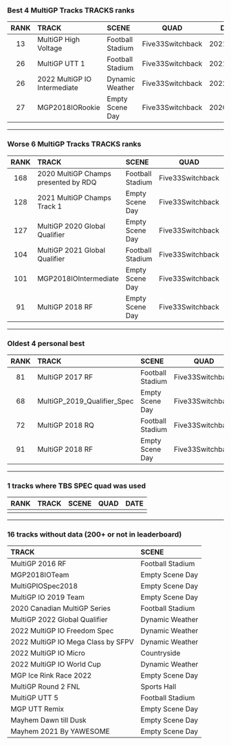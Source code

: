 ### Best 4 MultiGP Tracks TRACKS ranks
|RANK|TRACK|SCENE|QUAD|DATE|
|:---:|:---|:---|:---:|:---:|
|13|MultiGP High Voltage|Football Stadium|Five33Switchback|2021/02/11|
|26|MultiGP UTT 1|Football Stadium|Five33Switchback|2021/02/11|
|26|2022 MultiGP IO Intermediate|Dynamic Weather|Five33Switchback|2022/05/28|
|27|MGP2018IORookie|Empty Scene Day|Five33Switchback|2020/11/24|
---
### Worse 6 MultiGP Tracks TRACKS ranks
|RANK|TRACK|SCENE|QUAD|DATE|
|:---:|:---|:---|:---:|:---:|
|168|2020 MultiGP Champs presented by RDQ|Football Stadium|Five33Switchback|2020/11/20|
|128|2021 MultiGP Champs Track 1|Empty Scene Day|Five33Switchback|2021/10/29|
|127|MultiGP 2020 Global Qualifier|Empty Scene Day|Five33Switchback|2021/02/24|
|104|MultiGP 2021 Global Qualifier|Football Stadium|Five33Switchback|2021/03/28|
|101|MGP2018IOIntermediate|Empty Scene Day|Five33Switchback|2020/11/24|
|91|MultiGP 2018 RF|Empty Scene Day|Five33Switchback|2020/09/06|
---
### Oldest 4 personal best
|RANK|TRACK|SCENE|QUAD|DATE|
|:---:|:---|:---|:---:|:---:|
|81|MultiGP 2017 RF|Football Stadium|Five33Switchback|2020/05/02|
|68|MultiGP_2019_Qualifier_Spec|Empty Scene Day|Five33Switchback|2020/05/03|
|72|MultiGP 2018 RQ|Football Stadium|Five33Switchback|2020/07/17|
|91|MultiGP 2018 RF|Empty Scene Day|Five33Switchback|2020/09/06|
---
### 1 tracks where TBS SPEC quad was used
|RANK|TRACK|SCENE|QUAD|DATE|
|:---:|:---|:---|:---:|:---:|
||||||
---
### 16 tracks without data (200+ or not in leaderboard)
|TRACK|SCENE|
|:---|:---|
|MultiGP 2016 RF|Football Stadium|
|MGP2018IOTeam|Empty Scene Day|
|MultiGPIOSpec2018|Empty Scene Day|
|MultiGP IO 2019 Team|Empty Scene Day|
|2020 Canadian MultiGP Series|Football Stadium|
|MultiGP 2022 Global Qualifier|Dynamic Weather|
|2022 MultiGP IO Freedom Spec|Dynamic Weather|
|2022 MultiGP IO Mega Class by SFPV|Dynamic Weather|
|2022 MultiGP IO Micro|Countryside|
|2022 MultiGP IO World Cup|Dynamic Weather|
|MGP Ice Rink Race 2022|Empty Scene Day|
|MultiGP Round 2 FNL|Sports Hall|
|MultiGP UTT 5|Football Stadium|
|MGP UTT Remix|Empty Scene Day|
|Mayhem Dawn till Dusk|Empty Scene Day|
|Mayhem 2021 By YAWESOME|Empty Scene Day|
